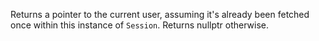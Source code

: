 Returns a pointer to the current user, assuming it's already been fetched once within this instance of `Session`. Returns nullptr otherwise.
